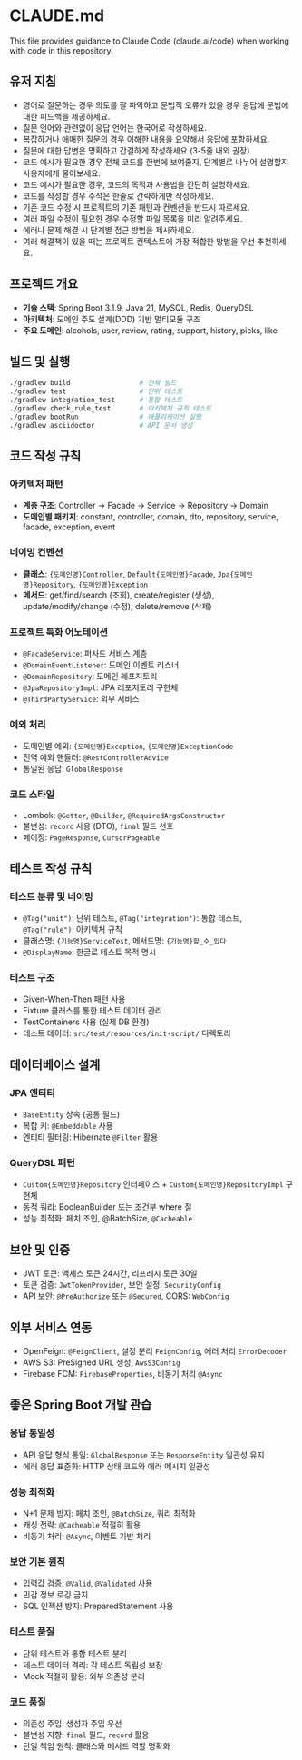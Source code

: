 # CLAUDE.md

This file provides guidance to Claude Code (claude.ai/code) when working with code in this repository.

## 유저 지침

- 영어로 질문하는 경우 의도를 잘 파악하고 문법적 오류가 있을 경우 응답에 문법에 대한 피드백을 제공하세요.
- 질문 언어와 관련없이 응답 언어는 한국어로 작성하세요.
- 복잡하거나 애매한 질문의 경우 이해한 내용을 요약해서 응답에 포함하세요.
- 질문에 대한 답변은 명확하고 간결하게 작성하세요 (3-5줄 내외 권장).
- 코드 예시가 필요한 경우 전체 코드를 한번에 보여줄지, 단계별로 나누어 설명할지 사용자에게 물어보세요.
- 코드 예시가 필요한 경우, 코드의 목적과 사용법을 간단히 설명하세요.
- 코드를 작성할 경우 주석은 한줄로 간략하게만 작성하세요.
- 기존 코드 수정 시 프로젝트의 기존 패턴과 컨벤션을 반드시 따르세요.
- 여러 파일 수정이 필요한 경우 수정할 파일 목록을 미리 알려주세요.
- 에러나 문제 해결 시 단계별 접근 방법을 제시하세요.
- 여러 해결책이 있을 때는 프로젝트 컨텍스트에 가장 적합한 방법을 우선 추천하세요.

## 프로젝트 개요

- **기술 스택**: Spring Boot 3.1.9, Java 21, MySQL, Redis, QueryDSL
- **아키텍처**: 도메인 주도 설계(DDD) 기반 멀티모듈 구조
- **주요 도메인**: alcohols, user, review, rating, support, history, picks, like

## 빌드 및 실행

```bash
./gradlew build                 # 전체 빌드
./gradlew test                  # 단위 테스트
./gradlew integration_test      # 통합 테스트
./gradlew check_rule_test       # 아키텍처 규칙 테스트
./gradlew bootRun               # 애플리케이션 실행
./gradlew asciidoctor           # API 문서 생성
```

## 코드 작성 규칙

### 아키텍처 패턴

- **계층 구조**: Controller → Facade → Service → Repository → Domain
- **도메인별 패키지**: constant, controller, domain, dto, repository, service, facade, exception, event

### 네이밍 컨벤션

- **클래스**: `{도메인명}Controller`, `Default{도메인명}Facade`, `Jpa{도메인명}Repository`, `{도메인명}Exception`
- **메서드**: get/find/search (조회), create/register (생성), update/modify/change (수정), delete/remove (삭제)

### 프로젝트 특화 어노테이션

- `@FacadeService`: 퍼사드 서비스 계층
- `@DomainEventListener`: 도메인 이벤트 리스너
- `@DomainRepository`: 도메인 레포지토리
- `@JpaRepositoryImpl`: JPA 레포지토리 구현체
- `@ThirdPartyService`: 외부 서비스

### 예외 처리

- 도메인별 예외: `{도메인명}Exception`, `{도메인명}ExceptionCode`
- 전역 예외 핸들러: `@RestControllerAdvice`
- 통일된 응답: `GlobalResponse`

### 코드 스타일

- Lombok: `@Getter`, `@Builder`, `@RequiredArgsConstructor`
- 불변성: `record` 사용 (DTO), `final` 필드 선호
- 페이징: `PageResponse`, `CursorPageable`

## 테스트 작성 규칙

### 테스트 분류 및 네이밍

- `@Tag("unit")`: 단위 테스트, `@Tag("integration")`: 통합 테스트, `@Tag("rule")`: 아키텍처 규칙
- 클래스명: `{기능명}ServiceTest`, 메서드명: `{기능명}할_수_있다`
- `@DisplayName`: 한글로 테스트 목적 명시

### 테스트 구조

- Given-When-Then 패턴 사용
- Fixture 클래스를 통한 테스트 데이터 관리
- TestContainers 사용 (실제 DB 환경)
- 테스트 데이터: `src/test/resources/init-script/` 디렉토리

## 데이터베이스 설계

### JPA 엔티티

- `BaseEntity` 상속 (공통 필드)
- 복합 키: `@Embeddable` 사용
- 엔티티 필터링: Hibernate `@Filter` 활용

### QueryDSL 패턴

- `Custom{도메인명}Repository` 인터페이스 + `Custom{도메인명}RepositoryImpl` 구현체
- 동적 쿼리: BooleanBuilder 또는 조건부 where 절
- 성능 최적화: 페치 조인, @BatchSize, `@Cacheable`

## 보안 및 인증

- JWT 토큰: 액세스 토큰 24시간, 리프레시 토큰 30일
- 토큰 검증: `JwtTokenProvider`, 보안 설정: `SecurityConfig`
- API 보안: `@PreAuthorize` 또는 `@Secured`, CORS: `WebConfig`

## 외부 서비스 연동

- OpenFeign: `@FeignClient`, 설정 분리 `FeignConfig`, 에러 처리 `ErrorDecoder`
- AWS S3: PreSigned URL 생성, `AwsS3Config`
- Firebase FCM: `FirebaseProperties`, 비동기 처리 `@Async`

## 좋은 Spring Boot 개발 관습

### 응답 통일성

- API 응답 형식 통일: `GlobalResponse` 또는 `ResponseEntity` 일관성 유지
- 에러 응답 표준화: HTTP 상태 코드와 에러 메시지 일관성

### 성능 최적화

- N+1 문제 방지: 페치 조인, `@BatchSize`, 쿼리 최적화
- 캐싱 전략: `@Cacheable` 적절히 활용
- 비동기 처리: `@Async`, 이벤트 기반 처리

### 보안 기본 원칙

- 입력값 검증: `@Valid`, `@Validated` 사용
- 민감 정보 로깅 금지
- SQL 인젝션 방지: PreparedStatement 사용

### 테스트 품질

- 단위 테스트와 통합 테스트 분리
- 테스트 데이터 격리: 각 테스트 독립성 보장
- Mock 적절히 활용: 외부 의존성 분리

### 코드 품질

- 의존성 주입: 생성자 주입 우선
- 불변성 지향: `final` 필드, `record` 활용
- 단일 책임 원칙: 클래스와 메서드 역할 명확화
